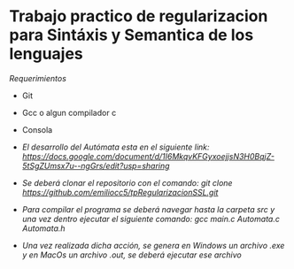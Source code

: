 # Trabajo practico de regularizacion para Sintáxis y Semantica de los lenguajes

*Requerimientos*
* Git
* Gcc o algun compilador c
* Consola

* *El desarrollo del Autómata esta en el siguiente link: https://docs.google.com/document/d/1I6MkqvKFGyxoejjsN3H0BqjZ-5tSgZUmsx7u--ngGrs/edit?usp=sharing*
* *Se deberá clonar el repositorio con el comando: git clone https://github.com/emiliocc5/tpRegularizacionSSL.git*
* *Para compilar el programa se deberá navegar hasta la carpeta src y una vez dentro ejecutar el siguiente comando: gcc main.c Automata.c Automata.h*
* *Una vez realizada dicha acción, se genera en Windows un archivo .exe y en MacOs un archivo .out, se deberá ejecutar ese archivo*